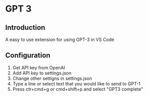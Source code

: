 # GPT 3 

## Introduction

A easy to use extension for using GPT-3 in VS Code

## Configuration

1. Get API key from OpenAI
2. Add API key to settings.json
3. Change other settigns in settings.json
4. Type a line or select text that you would like to send to GPT-1 
5. Press ctr+cmd+g or cmd+shift+p and select "GPT3 complete"
   